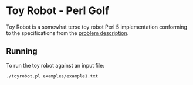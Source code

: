 Toy Robot - Perl Golf
=====================

Toy Robot is a somewhat terse toy robot Perl 5 implementation conforming to the specifications from the [problem description](PROBLEM.md).

Running
-------

To run the toy robot against an input file:

```
./toyrobot.pl examples/example1.txt
```
